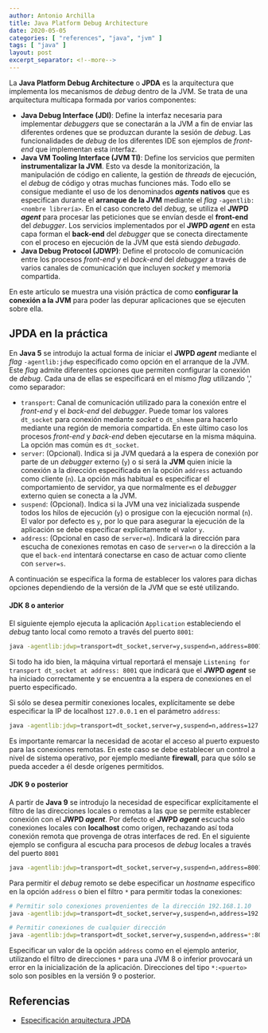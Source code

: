 ```yaml
---
author: Antonio Archilla
title: Java Platform Debug Architecture
date: 2020-05-05
categories: [ "references", "java", "jvm" ]
tags: [ "java" ]
layout: post
excerpt_separator: <!--more-->
---
```


La **Java Platform Debug Architecture** o **JPDA** es la arquitectura que implementa los mecanismos de *debug* dentro de la JVM. Se trata de una arquitectura multicapa formada por varios componentes:

* **Java Debug Interface (JDI)**: Define la interfaz necesaria para implementar *debuggers* que se conectarán a la JVM a fin de enviar las diferentes ordenes que se produzcan durante la sesión de *debug*. Las funcionalidades de *debug* de los diferentes IDE son ejemplos de *front-end* que implementan esta interfaz.
* **Java VM Tooling Interface (JVM TI)**: Define los servicios que permiten **instrumentalizar la JVM**. Esto va desde la monitorización, la manipulación de código en caliente, la gestión de *threads* de ejecución, el *debug* de código y otras muchas funciones más. Todo ello se consigue mediante el uso de los denominados ***agents* nativos** que es especifican durante el **arranque de la JVM** mediante el *flag* `-agentlib:<nombre librería>`. En el caso concreto del *debug*, se utiliza el **JWPD *agent*** para procesar las peticiones que se envían desde el **front-end** del *debugger*. Los servicios implementados por el **JWPD *agent*** en esta capa forman el **back-end** del *debugger* que se conecta directamente con el proceso en ejecución de la JVM que está siendo *debugado*.
* **Java Debug Protocol (JDWP)**: Define el protocolo de comunicación entre los procesos *front-end* y el *back-end* del *debugger* a través de varios canales de comunicación que incluyen *socket* y memoria compartida. 
	
En este artículo se muestra una visión práctica de como **configurar la conexión a la JVM** para poder las depurar aplicaciones que se ejecuten sobre ella.

<!--more-->

## JPDA en la práctica

En **Java 5** se introdujo la actual forma de iniciar el **JWPD *agent*** mediante el *flag* `-agentlib:jdwp` especificado como opción en el arranque de la JVM. Este *flag* admite diferentes opciones que permiten configurar la conexión de *debug*. Cada una de ellas se especificará en el mismo *flag* utilizando ',' como separador:

* `transport`: Canal de comunicación utilizado para la conexión entre el *front-end* y el *back-end* del *debugger*. Puede tomar los valores `dt_socket` para conexión mediante *socket* o `dt_shmem` para hacerlo mediante una región de memoria compartida. En este último caso los procesos *front-end* y *back-end* deben ejecutarse en la misma máquina. La opción mas común es `dt_socket`.
* `server`: (Opcional). Indica si ja JVM quedará a la espera de conexión por parte de un *debugger* externo (`y`) o si será la **JVM** quien inicie la conexión a la dirección especificada en la opción `address` actuando como cliente (`n`). La opción más habitual es especificar el comportamiento de servidor, ya que normalmente es el *debugger* externo quien se conecta a la JVM.
* `suspend`: (Opcional). Indica si la JVM una vez inicializada suspende todos los hilos de ejecución (`y`) o prosigue con la ejecución normal (`n`). El valor por defecto es `y`, por lo que para asegurar la ejecución de la aplicación se debe especificar explícitamente el valor `y`.
* `address`: (Opcional en caso de `server=n`). Indicará la dirección para escucha de conexiones remotas en caso de `server=n` o la dirección a la que el `back-end` intentará conectarse en caso de actuar como cliente con `server=s`.

A continuación se especifica la forma de establecer los valores para dichas opciones dependiendo de la versión de la JVM que se esté utilizando.

#### JDK 8 o anterior

El siguiente ejemplo ejecuta la aplicación `Application` estableciendo el *debug* tanto local como remoto a través del puerto `8001`:

```sh
java -agentlib:jdwp=transport=dt_socket,server=y,suspend=n,address=8001 Application
```

Si todo ha ido bien, la máquina virtual reportará el mensaje `Listening for transport dt_socket at address: 8001` que indicará que el **JWPD *agent*** se ha iniciado correctamente y se encuentra a la espera de conexiones en el puerto especificado.

Si sólo se desea permitir conexiones locales, explícitamente se debe especificar la IP de localhost `127.0.0.1` en el parámetro `address`:

```sh
java -agentlib:jdwp=transport=dt_socket,server=y,suspend=n,address=127.0.0.1:8001 Application
```

Es importante remarcar la necesidad de acotar el acceso al puerto expuesto para las conexiones remotas. En este caso se debe establecer un control a nivel de sistema operativo, por ejemplo mediante **firewall**, para que sólo se pueda acceder a él desde orígenes permitidos.
 

#### JDK 9 o posterior

A partir de **Java 9** se introdujo la necesidad de especificar explícitamente el filtro de las direcciones locales o remotas a las que se permite establecer conexión con el **JWPD *agent***. Por defecto el **JWPD *agent*** escucha solo conexiones locales con **localhost** como origen, rechazando así toda conexión remota que provenga de otras interfaces de red. En el siguiente ejemplo se configura al escucha para procesos de *debug* locales a través del puerto `8001`

```sh
java -agentlib:jdwp=transport=dt_socket,server=y,suspend=n,address=8001 Application
```

Para permitir el *debug* remoto se debe especificar un *hostname* especifico en la opción `address` o bien el filtro `*` para permitir todas la conexiones:

```sh
# Permitir solo conexiones provenientes de la dirección 192.168.1.10
java -agentlib:jdwp=transport=dt_socket,server=y,suspend=n,address=192.168.1.10:8001 Application

# Permitir conexiones de cualquier dirección
java -agentlib:jdwp=transport=dt_socket,server=y,suspend=n,address=*:8001 Application
```

Especificar un valor de la opción `address` como en el ejemplo anterior, utilizando el filtro de direcciones `*` para una JVM 8 o inferior provocará un error en la inicialización de la aplicación. Direcciones del tipo `*:<puerto>` solo son posibles en la versión 9 o posterior.


## Referencias

* [Especificación arquitectura JPDA][jpda-architecture]

[//]: # (Links)
[jpda-architecture]:https://docs.oracle.com/javase/9/docs/specs/jpda/architecture.html
